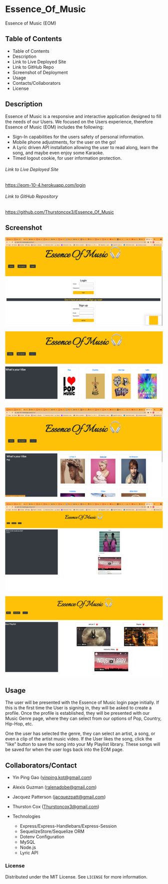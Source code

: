 # Essence_Of_Music
Essence of Music (EOM)
## Table of Contents
- Table of Contents
- Description
- Link to Live Deployed Site
- Link to GitHub Repo
- Screenshot of Deployment
- Usage
- Contacts/Collaborators
- License
## Description 
Essence of Music is a responsive and interactive application designed to fill the needs of our Users. We focused on the Users experience, therefore Essence of Music (EOM) includes the following:
- Sign-In capabilities for the users safety of personal information.
- Mobile phone adjustments, for the user on the go!
- A Lyric driven API installation allowing the user to read along, learn the song, and maybe even enjoy some Karaoke.
- Timed logout cookie, for user information protection.
###### Link to Live Deployed Site
https://eom-10-4.herokuapp.com/login
###### Link to GitHub Repository
https://github.com/Thurstoncox3/Essence_Of_Music
## Screenshot 
![landing page](public/assets/readme_pic/landing_page.png)

![genre page](public/assets/readme_pic/genre.png)

![artist page](public/assets/readme_pic/artists.png)

![song page](public/assets/readme_pic/song.png)

![playlist page](public/assets/readme_pic/playlist.png)

## Usage
The user will be presented with the Essence of Music login page initially. If this is the first time the User is signing in, they will be asked to create a profile. Once the profile is established, they will be presented with our Music Genre page, where they can select from our options of Pop, Country, Hip-Hop, etc.

One the user has selected the genre, they can select an artist, a song, or even a clip of the artist music video. If the User likes the song, click the "like" button to save the song into your My Playlist library. These songs will be saved for when the user logs back into the EOM page.

## Collaborators/Contact
- Yin Ping Gao (yinping.kot@gmail.com)
- Alexis Guzman (ralenadobe@gmail.com)
- Jacquez Patterson (jacquezpatt@gmail.com)
- Thurston Cox (Thurstoncox3@gmail.com)

- Technologies
    - Express/Express-Handlebars/Express-Session
    - SequelizeStore/Sequelize ORM
    - Dotenv Configuration
    - MySQL
    - Node.js
    - Lyric API
    
### License
Distributed under the MIT License. See `LICENSE` for more information.